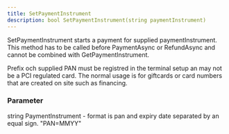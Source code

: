 ```yaml
---
title: SetPaymentInstrument
description: bool SetPaymentInstrument(string paymentInstrument)
---
```


SetPaymentInstrument starts a payment for supplied paymentInstrument. This method has to be called before PaymentAsync or RefundAsync and cannot be combined with GetPaymentInstrument.

Prefix och supplied PAN must be registred in the terminal setup an may not be a PCI regulated card. The normal usage is for giftcards or card numbers that are created on site such as financing.

### Parameter

string PaymentInstrument - format is pan and expiry date separated by an equal sign. "PAN=MMYY"
